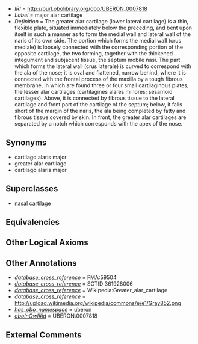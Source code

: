  * *IRI* = http://purl.obolibrary.org/obo/UBERON_0007818
 * *Label* = major alar cartilage
 * *Definition* = The greater alar cartilage (lower lateral cartilage) is a thin, flexible plate, situated immediately below the preceding, and bent upon itself in such a manner as to form the medial wall and lateral wall of the naris of its own side. The portion which forms the medial wall (crus mediale) is loosely connected with the corresponding portion of the opposite cartilage, the two forming, together with the thickened integument and subjacent tissue, the septum mobile nasi. The part which forms the lateral wall (crus laterale) is curved to correspond with the ala of the nose; it is oval and flattened, narrow behind, where it is connected with the frontal process of the maxilla by a tough fibrous membrane, in which are found three or four small cartilaginous plates, the lesser alar cartilages (cartilagines alares minores; sesamoid cartilages). Above, it is connected by fibrous tissue to the lateral cartilage and front part of the cartilage of the septum; below, it falls short of the margin of the naris, the ala being completed by fatty and fibrous tissue covered by skin. In front, the greater alar cartilages are separated by a notch which corresponds with the apex of the nose.

## Synonyms

 * cartilago alaris major
 * greater alar cartilage
 * cartilago alaris major

## Superclasses

 * [nasal cartilage](../../UBERON/23/UBERON_0001823.md)

## Equivalencies


## Other Logical Axioms


## Other Annotations

 * *[database_cross_reference](../../ef/oboInOwl#hasDbXref.md)* = FMA:59504
 * *[database_cross_reference](../../ef/oboInOwl#hasDbXref.md)* = SCTID:361928006
 * *[database_cross_reference](../../ef/oboInOwl#hasDbXref.md)* = Wikipedia:Greater_alar_cartilage
 * *[database_cross_reference](../../ef/oboInOwl#hasDbXref.md)* = http://upload.wikimedia.org/wikipedia/commons/e/e1/Gray852.png
 * *[has_obo_namespace](../../ce/oboInOwl#hasOBONamespace.md)* = uberon
 * *[oboInOwl#id](../../id/oboInOwl#id.md)* = UBERON:0007818

## External Comments

